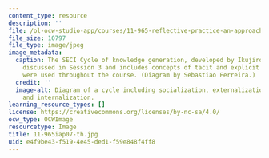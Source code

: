 ```yaml
---
content_type: resource
description: ''
file: /ol-ocw-studio-app/courses/11-965-reflective-practice-an-approach-for-expanding-your-learning-frontiers-january-iap-2007/e4f9be43f5194e45ded1f59e848f4ff8_11-965iap07-th.jpg
file_size: 10797
file_type: image/jpeg
image_metadata:
  caption: The SECI Cycle of knowledge generation, developed by Ikujiro Nonaka, was
    discussed in Session 3 and includes concepts of tacit and explicit knowledge that
    were used throughout the course. (Diagram by Sebastiao Ferreira.)
  credit: ''
  image-alt: Diagram of a cycle including socialization, externalization, combination,
    and internalization.
learning_resource_types: []
license: https://creativecommons.org/licenses/by-nc-sa/4.0/
ocw_type: OCWImage
resourcetype: Image
title: 11-965iap07-th.jpg
uid: e4f9be43-f519-4e45-ded1-f59e848f4ff8
---
```

